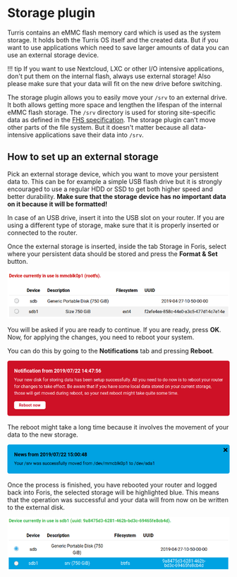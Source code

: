Storage plugin
==============

Turris contains an eMMC flash memory card which is used as the system storage. It holds both the Turris OS itself
and the created data. But if you want to use applications which need to save larger amounts of data you can use
an external storage device.

!!! tip
    If you want to use Nextcloud, LXC or other I/O intensive applications, don't put them on the internal flash,
    always use external storage! Also please make sure that your data will fit on the new drive before switching.

The storage plugin allows you to easily move your `/srv` to an external drive. It both allows getting more space
and lengthen the lifespan of the internal eMMC flash storage. The `/srv` directory is used for storing
site-specific data as defined in the [FHS specification](https://en.wikipedia.org/wiki/Filesystem_Hierarchy_Standard).
The storage plugin can't move other parts of the file system. But it doesn't matter because all data-intensive
applications save their data into `/srv`.
    
How to set up an external storage
---------------------------------

Pick an external storage device, which you want to move your persistent data to. This can be for example a simple USB
flash drive but it is strongly encouraged to use a regular HDD or SSD to get both higher speed and better durability.
**Make sure that the storage device has no important data on it because it will be formatted!**

In case of an USB drive, insert it into the USB slot on your router. If you are using a different type of storage,
make sure that it is properly inserted or connected to the router.

Once the external storage is inserted, inside the tab Storage in Foris, select where your persistent
data should be stored and press the **Format & Set** button.

![Storage devices](devices.png)

You will be asked if you are ready to continue. If you are ready, press **OK**. Now, for applying the changes, you need to reboot your system.  

You can do this by going to the
**Notifications** tab and pressing **Reboot**.

![Reboot notification](reboot.png)

The reboot might take a long time because it involves the movement of your data to the new storage.

![Notification after reboot](done.png)

Once the process is finished, you have rebooted your router and logged back into Foris, the selected storage will be
highlighted blue. This means that the operation was successful and your data will from now on be written to
the external disk.

![Device is ready](device-ready.png)

